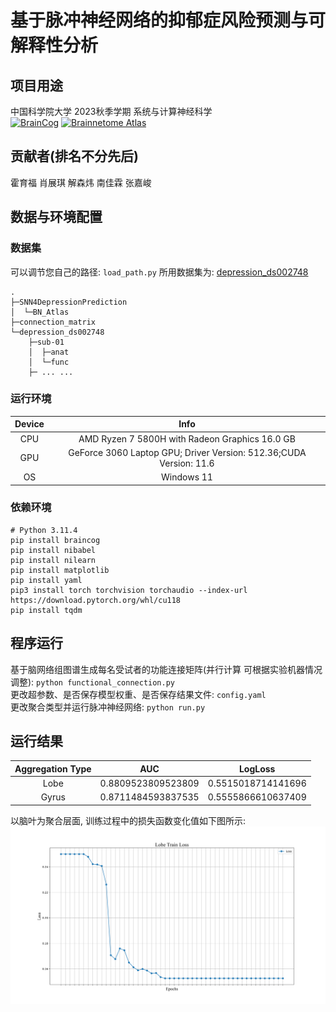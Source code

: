 # 基于脉冲神经网络的抑郁症风险预测与可解释性分析
## 项目用途
中国科学院大学 2023秋季学期 系统与计算神经科学<br>
[![BrainCog](https://img.shields.io/badge/SNN-BrainCog-brightgreen.svg)](https://www.brain-cog.network/)
[![Brainnetome Atlas](https://img.shields.io/badge/Atlas-Brainnetome-blue.svg)](https://atlas.brainnetome.org/)

## 贡献者(排名不分先后)
霍育福 肖展琪 解森炜 南佳霖 张嘉峻

## 数据与环境配置
### 数据集
可以调节您自己的路径: `load_path.py`
所用数据集为: [depression_ds002748](https://openneuro.org/datasets/ds002748/versions/1.0.5)
```shell
.
├─SNN4DepressionPrediction
│  └─BN_Atlas
├─connection_matrix
└─depression_ds002748
    ├─sub-01
    │  ├─anat
    │  └─func
    ├─ ... ...
```

### 运行环境
|Device|Info|
|:-:|:-:|
|CPU|AMD Ryzen 7 5800H with Radeon Graphics 16.0 GB|
|GPU|GeForce 3060 Laptop GPU; Driver Version: 512.36;CUDA Version: 11.6|
|OS|Windows 11 |

### 依赖环境
```shell
# Python 3.11.4
pip install braincog
pip install nibabel
pip install nilearn
pip install matplotlib
pip install yaml
pip3 install torch torchvision torchaudio --index-url https://download.pytorch.org/whl/cu118
pip install tqdm
```

## 程序运行
基于脑网络组图谱生成每名受试者的功能连接矩阵(并行计算 可根据实验机器情况调整): `python functional_connection.py`<br>
更改超参数、是否保存模型权重、是否保存结果文件: `config.yaml`<br>
更改聚合类型并运行脉冲神经网络: `python run.py`<br>

## 运行结果
|Aggregation Type|AUC|LogLoss|
|:-:|:-:|:-:|
|Lobe|0.8809523809523809|0.5515018714141696|
|Gyrus|0.8711484593837535|0.5555866610637409|

以脑叶为聚合层面, 训练过程中的损失函数变化值如下图所示:
![Lobe Train Loss](./Figs/LobeTrainLoss.svg)

